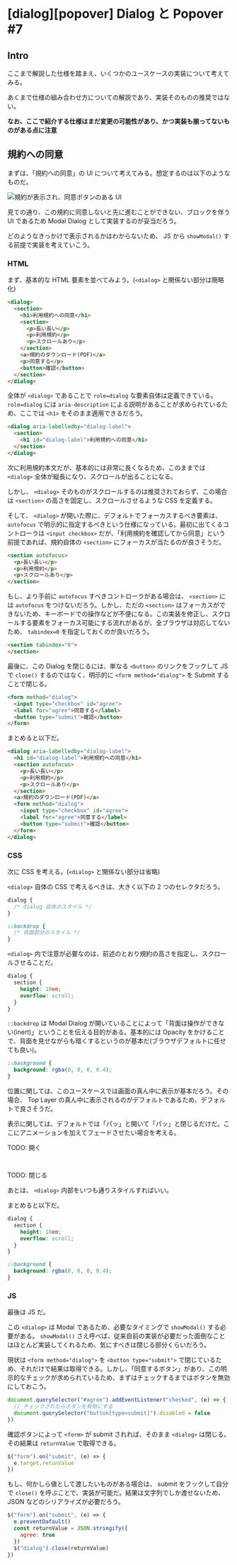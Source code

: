 # [dialog][popover] Dialog と Popover #7

## Intro

ここまで解説した仕様を踏まえ、いくつかのユースケースの実装について考えてみる。

あくまで仕様の組み合わせ方についての解説であり、実装そのものの推奨ではない。

**なお、ここで紹介する仕様はまだ変更の可能性があり、かつ実装も揃ってないものがある点に注意**


## 規約への同意

まずは、「規約への同意」の UI について考えてみる。想定するのは以下のようなものだ。

![規約が表示され、同意ボタンのある UI](./user-consent-dialog.drawio.svg)

見ての通り、この規約に同意しないと先に進むことができない、ブロックを伴う UI であるため Modal Dialog として実装するのが妥当だろう。

どのようなきっかけで表示されるかはわからないため、 JS から `showModal()` する前提で実装を考えていこう。


### HTML

まず、基本的な HTML 要素を並べてみよう。(`<dialog>` と関係ない部分は簡略化)

```html
<dialog>
  <section>
    <h1>利用規約への同意</h1>
    <section>
      <p>長い長い</p>
      <p>利用規約</p>
      <p>スクロールあり</p>
    </section>
    <a>規約のダウンロード(PDF)</a>
    <p>同意する</p>
    <button>確認</button>
  </section>
</dialog>
```

全体が `<dialog>` であることで `role=dialog` な要素自体は定義できている。`role=dialog` には `aria-description` による説明があることが求められているため、ここでは `<h1>` をそのまま適用できるだろう。

```html
<dialog aria-labelledby="dialog-label">
  <section>
    <h1 id="dialog-label">利用規約への同意</h1>
  </section>
</dialog>
```

次に利用規約本文だが、基本的には非常に長くなるため、このままでは `<dialog>` 全体が縦長になり、スクロールが出ることになる。

しかし、 `<dialog>` そのものがスクロールするのは推奨されておらず、この場合は `<section>` の高さを固定し、スクロールさせるような CSS を定義する。

そして、 `<dialog>` が開いた際に、デフォルトでフォーカスするべき要素は、 `autofocus` で明示的に指定するべきという仕様になっている。最初に出てくるコントローラは `<input checkbox>` だが、「利用規約を確認してから同意」という前提であれば、規約自体の `<section>` にフォーカスが当たるのが良さそうだ。

```html
<section autofocus>
  <p>長い長い</p>
  <p>利用規約</p>
  <p>スクロールあり</p>
</section>
```


もし、より手前に `autofocus` すべきコントローラがある場合は、 `<section>` には `autofocus` をつけないだろう。しかし、ただの `<section>` はフォーカスができないため、キーボードでの操作などが不便になる。この実装を修正し、スクロールする要素をフォーカス可能にする流れがあるが、全ブラウザは対応してないため、 `tabindex=0` を指定しておくのが良いだろう。

```html
<section tabindex="0">
</section>
```



最後に、この Dialog を閉じるには、単なる `<button>` のリンクをフックして JS で `close()` するのではなく、明示的に `<form method="dialog">` を Submit することで閉じる。

```html
<form method="dialog">
  <input type="checkbox" id="agree">
  <label for="agree">同意する</label>
  <button type="submit">確認</button>
</form>
```

まとめると以下だ。

```html
<dialog aria-labelledby="dialog-label">
  <h1 id="dialog-label">利用規約への同意</h1>
  <section autofocus>
    <p>長い長い</p>
    <p>利用規約</p>
    <p>スクロールあり</p>
  </section>
  <a>規約のダウンロード(PDF)</a>
  <form method="dialog">
    <input type="checkbox" id="agree">
    <label for="agree">同意する</label>
    <button type="submit">確認</button>
  </form>
</dialog>
```

### CSS

次に CSS を考える。(`<dialog>` と関係ない部分は省略)

`<dialog>` 自体の CSS で考えるべきは、大きく以下の 2 つのセレクタだろう。

```css
dialog {
  /* dialog 自体のスタイル */
}

::backdrop {
  /* 背面部分のスタイル */
}
```

`<dialog>` 内で注意が必要なのは、前述のとおり規約の高さを指定し、スクロールさせることだ。

```css
dialog {
  section {
    height: 10em;
    overflow: scroll;
  }
}
```

`::backdrop` は Modal Dialog が開いていることによって「背面は操作ができない(inert)」ということを伝える目的がある。基本的には Opacity をかけることで、背面を見せながらも暗くするというのが基本だ(ブラウザデフォルトに任せても良い)。

```css
::background {
  background: rgba(0, 0, 0, 0.4);
}
```

位置に関しては、このユースケースでは画面の真ん中に表示が基本だろう。その場合、 Top Layer の真ん中に表示されるのがデフォルトであるため、デフォルトで良さそうだ。

表示に関しては、デフォルトでは「パッ」と開いて「パッ」と閉じるだけだ。ここにアニメーションを加えてフェードさせたい場合を考える。


TODO: 開く

```css



```

TODO: 閉じる




あとは、 `<dialog>` 内部をいつも通りスタイルすればいい。

まとめると以下だ。

```css
dialog {
  section {
    height: 10em;
    overflow: scroll;
  }
}

::background {
  background: rgba(0, 0, 0, 0.4);
}
```


### JS

最後は JS だ。

この `<dialog>` は Modal であるため、必要なタイミングで `showModal()` する必要がある。 `showModal()` さえ呼べば、従来自前の実装が必要だった面倒なことはほとんど実装してくれるため、気にすべきは閉じる部分くらいだろう。

現状は `<form method="dialog">` を `<button type="submit">` で閉じているため、それだけで結果は取得できる。しかし、「同意するボタン」があり、この明示的なチェックが求められているため、まずはチェックするまではボタンを無効にしておこう。


```js
document.querySelector("#agree").addEventListener("checked", (e) => {
  // チェックされたらボタンを有効にする
  document.querySelector("button[type=submit]").disabled = false
})
```

確認ボタンによって `<form>` が submit されれば、そのまま `<dialog>` は閉じる。その結果は `returnValue` で取得できる。

```js
$("form").on("submit", (e) => {
  e.target.retunValue
})
```

もし、何かしら値として渡したいものがある場合は、 submit をフックして自分で `close()` を呼ぶことで、実装が可能だ。結果は文字列でしか渡せないため、 JSON などのシリアライズが必要だろう。

```js
$("form").on("submit", (e) => {
  e.preventDafault()
  const returnValue = JSON.stringify({
    agree: true
  })
  $("dialog").close(returnValue)
})
```